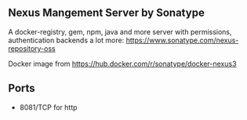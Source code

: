 ## Nexus Mangement Server by Sonatype

A docker-registry, gem, npm, java and more server with permissions, authentication backends a lot more:
https://www.sonatype.com/nexus-repository-oss

Docker image from https://hub.docker.com/r/sonatype/docker-nexus3

## Ports

- 8081/TCP for http 
